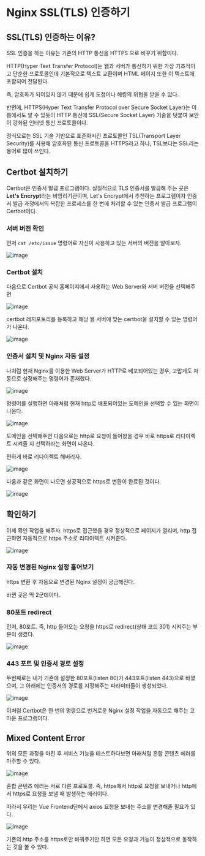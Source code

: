 # Nginx SSL(TLS) 인증하기

## SSL(TLS) 인증하는 이유?

SSL 인증을 하는 이유는 기존의 HTTP 통신을 HTTPS 으로 바꾸기 위함이다.

HTTP(Hyper Text Transfer Protocol)는 웹과 서버가 통신하기 위한 가장 기초적이고 단순한 프로토콜인데 기본적으로 텍스트 교환이며 HTML 페이지 또한 이 텍스트에 포함되어 전달된다.

즉, 암호화가 되어있지 않기 때문에 쉽게 도청이나 해킹의 위협을 받을 수 있다.

반면에, HTTPS(Hyper Text Transfer Protocol over Secure Socket Layer)는 이름에서도 알 수 있듯이 HTTP 통신에 SSL(Secure Socket Layer) 기술을 덧붙여 보안이 강화된 인터넷 통신 프로토콜이다.

정식으로는 SSL 기술 기반으로 표준화시킨 프로토콜인 TSL(Transport Layer Security)를 사용해 암호화된 통신 프로토콜을 HTTPS라고 하나, TSL보다는 SSL라는 용어로 많이 쓰인다.

## Certbot 설치하기

Certbot은 인증서 발급 프로그램이다. 실질적으로 TLS 인증서를 발급해 주는 곳은 **Let's Encrypt**라는 비영리기관이며, Let's Encrypt에서 추천하는 프로그램이자 인증서 발급 과정에서의 복잡한 프로세스를 한 번에 처리할 수 있는 인증서 발급 프로그램이 Certbot이다.

### 서버 버전 확인

먼저 `cat /etc/issue` 명령어로 자신이 사용하고 있는 서버의 버전을 알아보자.

![image](https://user-images.githubusercontent.com/52814897/80793317-c3586f80-8bd1-11ea-84ca-664bc262ba1c.png)

### Certbot 설치

다음으로 Certbot 공식 홈페이지에서 사용하는 Web Server와 서버 버전을 선택해주면

![image](https://user-images.githubusercontent.com/52814897/80793432-0f0b1900-8bd2-11ea-864e-a191587affc9.png)

certbot 레지포토리를 등록하고 해당 웹 서버에 맞는 certbot을 설치할 수 있는 명령어가 나온다.

![image](https://user-images.githubusercontent.com/52814897/80793699-c9028500-8bd2-11ea-9136-78a1da25be67.png)

### 인증서 설치 및 Nginx 자동 설정

나처럼 현재 Nginx를 이용한 Web Server가 HTTP로 배포되어있는 경우, 고맙게도 자동으로 설정해주는 명령어가 존재했다.

![image](https://user-images.githubusercontent.com/52814897/80795697-32d15d80-8bd8-11ea-9d59-d57572bdeedf.png)

명령어를 실행하면 아래처럼 현재 http로 배포되어있는 도메인을 선택할 수 있는 화면이 나온다.

![image](https://user-images.githubusercontent.com/52814897/80795740-57c5d080-8bd8-11ea-987b-39d4f68d0d44.png)

도메인을 선택해주면 다음으로는 http로 요청이 들어왔을 경우 바로 https로 리다이렉트 시켜줄 지 선택하라는 화면이 나온다.

편하게 바로 리다이렉트 해버리자.

![image](https://user-images.githubusercontent.com/52814897/80795827-978cb800-8bd8-11ea-844c-221dd8a65992.png)

다음과 같은 화면이 나오면 성공적으로 https로 변환이 완료된 것이다.

![image](https://user-images.githubusercontent.com/52814897/80795950-ee928d00-8bd8-11ea-9756-38425c659e91.png)

## 확인하기

이제 확인 작업을 해주자. https로 접근했을 경우 정상적으로 페이지가 열리며, http 접근하면 자동적으로 https 주소로 리다이렉트 시켜준다.

![image](https://user-images.githubusercontent.com/52814897/80796164-79738780-8bd9-11ea-9290-9374b415df0e.png)

### 자동 변경된 Nginx 설정 훑어보기

https 변환 후 자동으로 변경된 Nginx 설정이 궁금해진다.

바뀐 곳은 딱 2군데이다.

### 80포트 redirect

먼저, 80포트. 즉, http 들어오는 요청을 https로 redirect(상태 코드 301) 시켜주는 부분이 생겼다.

![image](https://user-images.githubusercontent.com/52814897/80797081-d3754c80-8bdb-11ea-8961-6efa08ff4e53.png)

### 443 포트 및 인증서 경로 설정

두번째로는 내가 기존에 설정한 80포트(listen 80)가 443포트(listen 443)으로 바꼈으며, 그 아래에는 인증서의 경로를 지정해주는 파라미터들이 생성되었다.

![image](https://user-images.githubusercontent.com/52814897/80797278-61513780-8bdc-11ea-967e-669d12bb7980.png)

이처럼 Certbot은 한 번의 명령으로 번거로운 Nginx 설정 작업을 자동으로 해주는 고마운 프로그램이다.

## Mixed Content Error

위의 모든 과정을 마친 후 서비스 기능을 테스트하다보면 아래처럼 혼합 콘텐츠 에러를 마주할 수 있다.

![image](https://user-images.githubusercontent.com/52814897/80796584-8a70c880-8bda-11ea-8e44-50321ef0d043.png)

혼합 콘텐츠 에러는 서로 다른 프로토콜. 즉, https에서 http로 요청을 보내거나 http에서 https로 요청을 보낼 때 발생하는 에러이다.

따라서 우리는 Vue Frontend단에서 axios 요청을 보내는 주소를 변경해줄 필요가 있다.

![image](https://user-images.githubusercontent.com/52814897/80796733-f0f5e680-8bda-11ea-95da-ad041863ac35.png)

기존의 http 주소를 https로만 바꿔주기만 하면 모든 요청과 기능이 정상적으로 동작하는 것을 볼 수 있다.

